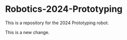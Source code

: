 # Robotics-2024-Prototyping
This is a repository for the 2024 Prototyping robot.

This is a new change.
